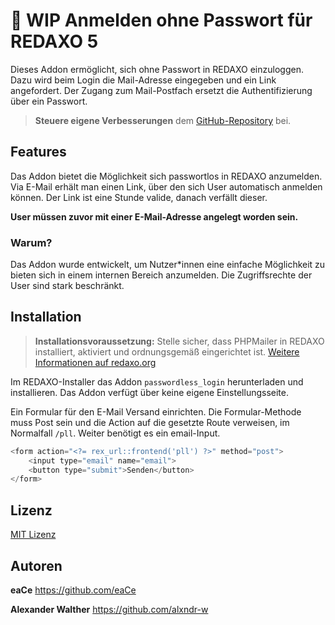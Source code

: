# :construction: WIP Anmelden ohne Passwort für REDAXO 5

Dieses Addon ermöglicht, sich ohne Passwort in REDAXO einzuloggen. Dazu wird beim Login die Mail-Adresse eingegeben und ein Link angefordert. Der Zugang zum Mail-Postfach ersetzt die Authentifizierung über ein Passwort.

> **Steuere eigene Verbesserungen** dem [GitHub-Repository](https://github.com/eaCe/passwordless_login) bei.

## Features

Das Addon bietet die Möglichkeit sich passwortlos in REDAXO anzumelden.
Via E-Mail erhält man einen Link, über den sich User automatisch anmelden können.
Der Link ist eine Stunde valide, danach verfällt dieser.

**User müssen zuvor mit einer E-Mail-Adresse angelegt worden sein.**

### Warum?

Das Addon wurde entwickelt, um Nutzer*innen eine einfache Möglichkeit zu bieten sich in einem internen Bereich anzumelden.
Die Zugriffsrechte der User sind stark beschränkt.

## Installation

> **Installationsvoraussetzung:** Stelle sicher, dass PHPMailer in REDAXO installiert, aktiviert und ordnungsgemäß eingerichtet ist. [Weitere Informationen auf redaxo.org](https://www.redaxo.org/doku/main/addon-phpmailer)

Im REDAXO-Installer das Addon `passwordless_login` herunterladen und installieren. Das Addon verfügt über keine eigene Einstellungsseite.

Ein Formular für den E-Mail Versand einrichten. Die Formular-Methode muss Post sein und die Action auf die gesetzte Route verweisen, im Normalfall `/pll`. Weiter benötigt es ein email-Input.

```php
<form action="<?= rex_url::frontend('pll') ?>" method="post">
    <input type="email" name="email">
    <button type="submit">Senden</button>
</form>
```

## Lizenz

[MIT Lizenz](https://github.com/eaCe/passwordless_login/blob/master/LICENSE)

## Autoren

**eaCe**
https://github.com/eaCe

**Alexander Walther**
https://github.com/alxndr-w
